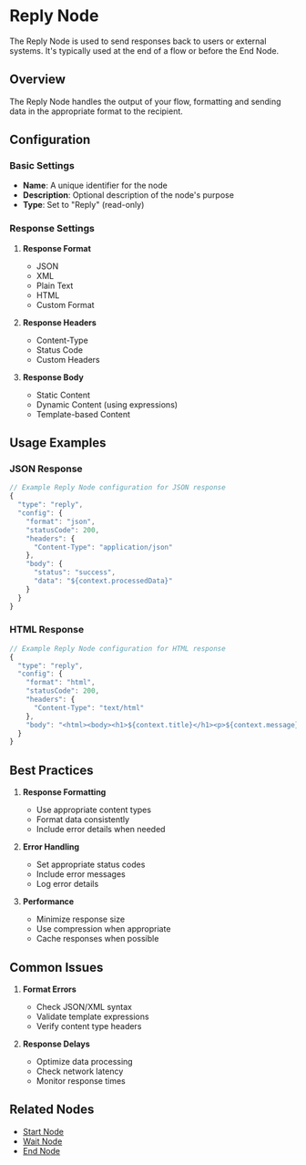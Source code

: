 # Reply Node

The Reply Node is used to send responses back to users or external systems. It's typically used at the end of a flow or before the End Node.

## Overview

The Reply Node handles the output of your flow, formatting and sending data in the appropriate format to the recipient.

## Configuration

### Basic Settings

- **Name**: A unique identifier for the node
- **Description**: Optional description of the node's purpose
- **Type**: Set to "Reply" (read-only)

### Response Settings

1. **Response Format**
   - JSON
   - XML
   - Plain Text
   - HTML
   - Custom Format

2. **Response Headers**
   - Content-Type
   - Status Code
   - Custom Headers

3. **Response Body**
   - Static Content
   - Dynamic Content (using expressions)
   - Template-based Content

## Usage Examples

### JSON Response

```javascript
// Example Reply Node configuration for JSON response
{
  "type": "reply",
  "config": {
    "format": "json",
    "statusCode": 200,
    "headers": {
      "Content-Type": "application/json"
    },
    "body": {
      "status": "success",
      "data": "${context.processedData}"
    }
  }
}
```

### HTML Response

```javascript
// Example Reply Node configuration for HTML response
{
  "type": "reply",
  "config": {
    "format": "html",
    "statusCode": 200,
    "headers": {
      "Content-Type": "text/html"
    },
    "body": "<html><body><h1>${context.title}</h1><p>${context.message}</p></body></html>"
  }
}
```

## Best Practices

1. **Response Formatting**
   - Use appropriate content types
   - Format data consistently
   - Include error details when needed

2. **Error Handling**
   - Set appropriate status codes
   - Include error messages
   - Log error details

3. **Performance**
   - Minimize response size
   - Use compression when appropriate
   - Cache responses when possible

## Common Issues

1. **Format Errors**
   - Check JSON/XML syntax
   - Validate template expressions
   - Verify content type headers

2. **Response Delays**
   - Optimize data processing
   - Check network latency
   - Monitor response times

## Related Nodes

- [Start Node](./start-node.md)
- [Wait Node](./wait-node.md)
- [End Node](./end-node.md) 